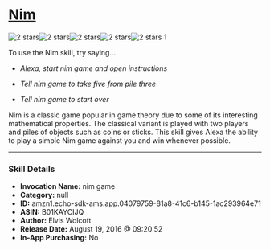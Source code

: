 # [Nim](http://alexa.amazon.com/#skills/amzn1.echo-sdk-ams.app.04079759-81a8-41c6-b145-1ac293964e71)
![2 stars](../../images/ic_star_black_18dp_1x.png)![2 stars](../../images/ic_star_black_18dp_1x.png)![2 stars](../../images/ic_star_border_black_18dp_1x.png)![2 stars](../../images/ic_star_border_black_18dp_1x.png)![2 stars](../../images/ic_star_border_black_18dp_1x.png) 1

To use the Nim skill, try saying...

* *Alexa, start nim game and open instructions*

* *Tell nim game to take five from pile three*

* *Tell nim game to start over*

Nim is a classic game popular in game theory due to some of its interesting mathematical properties. The classical variant is played with two players and piles of objects such as coins or sticks. This skill gives Alexa the ability to play a simple Nim game against you and win whenever possible.

***

### Skill Details

* **Invocation Name:** nim game
* **Category:** null
* **ID:** amzn1.echo-sdk-ams.app.04079759-81a8-41c6-b145-1ac293964e71
* **ASIN:** B01KAYCIJQ
* **Author:** Elvis Wolcott
* **Release Date:** August 19, 2016 @ 09:20:52
* **In-App Purchasing:** No
